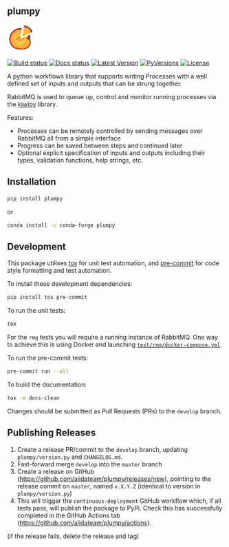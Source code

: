 ## plumpy

<img src="https://github.com/aiidateam/plumpy/blob/master/docs/source/_static/logo.svg" width="64px" height="auto">

[![Build status][github-ci]][github-link]
[![Docs status][rtd-badge]][rtd-link]
[![Latest Version][pypi-badge]][pypi-link]
[![PyVersions][pyversions-badge]][pyversions-link]
[![License][license-badge]][license-link]

A python workflows library that supports writing Processes with a well defined set of inputs and outputs that can be
strung together.

RabbitMQ is used to queue up, control and monitor running processes via the
[kiwipy](https://pypi.org/project/kiwipy/) library.

Features:

* Processes can be remotely controlled by sending messages over RabbitMQ all from a simple interface
* Progress can be saved between steps and continued later
* Optional explicit specification of inputs and outputs including their types, validation functions, help strings, etc.

## Installation

```bash
pip install plumpy
```

or

```bash
conda install -c conda-forge plumpy
```

## Development

This package utilises [tox](https://tox.readthedocs.io) for unit test automation, and [pre-commit](https://pre-commit.com/) for code style formatting and test automation.

To install these development dependencies:

```bash
pip install tox pre-commit
```

To run the unit tests:

```bash
tox
```

For the `rmq` tests you will require a running instance of RabbitMQ.
One way to achieve this is using Docker and launching [`test/rmq/docker-compose.yml`](test/rmq/docker-compose.yml).

To run the pre-commit tests:

```bash
pre-commit run --all
```

To build the documentation:

```bash
tox -e docs-clean
```

Changes should be submitted as Pull Requests (PRs) to the `develop` branch.

## Publishing Releases

1. Create a release PR/commit to the `develop` branch, updating `plumpy/version.py` and `CHANGELOG.md`.
2. Fast-forward merge `develop` into the `master` branch
3. Create a release on GitHub (<https://github.com/aiidateam/plumpy/releases/new>), pointing to the release commit on `master`, named `v.X.Y.Z` (identical to version in `plumpy/version.py`)
4. This will trigger the `continuous-deployment` GitHub workflow which, if all tests pass, will publish the package to PyPi. Check this has successfully completed in the GitHub Actions tab (<https://github.com/aiidateam/plumpy/actions>).

(if the release fails, delete the release and tag)

[github-ci]: https://github.com/aiidateam/plumpy/workflows/continuous-integration/badge.svg?branch=develop&event=push
[github-link]: https://github.com/aiidateam/plumpy/actions
[rtd-badge]: https://readthedocs.org/projects/plumpy/badge
[rtd-link]: http://plumpy.readthedocs.io/
[pypi-badge]: https://img.shields.io/pypi/v/plumpy.svg
[pypi-link]: https://pypi.python.org/pypi/plumpy/
[pyversions-badge]: https://img.shields.io/pypi/pyversions/plumpy.svg
[pyversions-link]: https://pypi.python.org/pypi/plumpy/
[license-badge]: https://img.shields.io/pypi/l/plumpy.svg
[license-link]: https://pypi.python.org/pypi/plumpy/
